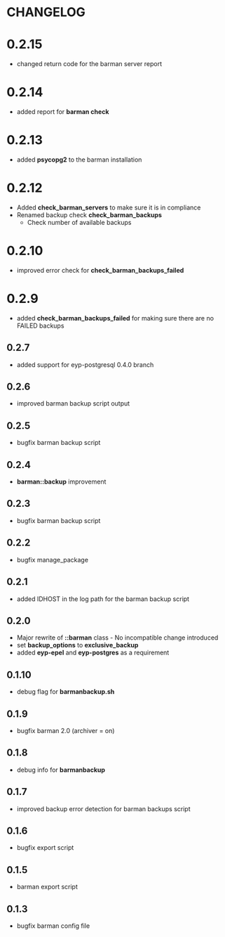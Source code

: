 # CHANGELOG

# 0.2.15

* changed return code for the barman server report

# 0.2.14

* added report for **barman check**

# 0.2.13

* added **psycopg2** to the barman installation

# 0.2.12

* Added **check_barman_servers** to make sure it is in compliance
* Renamed backup check **check_barman_backups**
  - Check number of available backups

# 0.2.10

* improved error check for **check_barman_backups_failed**

# 0.2.9

* added **check_barman_backups_failed** for making sure there are no FAILED backups

## 0.2.7

* added support for eyp-postgresql 0.4.0 branch

## 0.2.6

* improved barman backup script output

## 0.2.5

* bugfix barman backup script

## 0.2.4

* **barman::backup** improvement

## 0.2.3

* bugfix barman backup script

## 0.2.2

* bugfix manage_package

## 0.2.1

* added IDHOST in the log path for the barman backup script

## 0.2.0

* Major rewrite of **::barman** class - No incompatible change introduced
* set **backup_options** to **exclusive_backup**
* added **eyp-epel** and **eyp-postgres** as a requirement

## 0.1.10

* debug flag for **barmanbackup.sh**

## 0.1.9

* bugfix barman 2.0 (archiver = on)

## 0.1.8

* debug info for **barmanbackup**

## 0.1.7

* improved backup error detection for barman backups script

## 0.1.6

* bugfix export script

## 0.1.5

* barman export script

## 0.1.3

* bugfix barman config file
